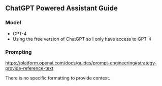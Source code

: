 ## ChatGPT Powered Assistant Guide


### Model
- GPT-4
- Using the free version of ChatGPT
so I only have access to GPT-4


### Prompting

https://platform.openai.com/docs/guides/prompt-engineering#strategy-provide-reference-text

There is no specific formatting to provide context.





